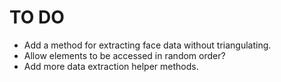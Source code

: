 TO DO
=====

* Add a method for extracting face data without triangulating.
* Allow elements to be accessed in random order?
* Add more data extraction helper methods.